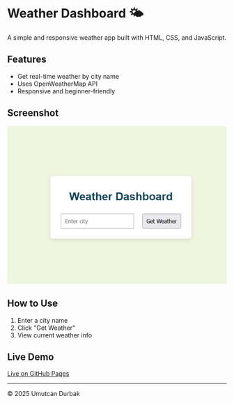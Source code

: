 # Weather Dashboard 🌤️

A simple and responsive weather app built with HTML, CSS, and JavaScript.

## Features
- Get real-time weather by city name
- Uses OpenWeatherMap API
- Responsive and beginner-friendly

## Screenshot
![screenshot](screenshot.png)

## How to Use
1. Enter a city name
2. Click "Get Weather"
3. View current weather info

## Live Demo
[Live on GitHub Pages](https://Umutcanndurbak.github.io/weather-dashboard/)

---

© 2025 Umutcan Durbak
